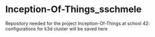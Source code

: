# Inception-Of-Things_sschmele
Repository needed for the project Inception-Of-Things at school 42: configurations for k3d cluster will be saved here
